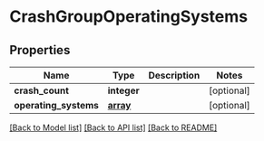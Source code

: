 # CrashGroupOperatingSystems

## Properties
Name | Type | Description | Notes
------------ | ------------- | ------------- | -------------
**crash_count** | **integer** |  | [optional] 
**operating_systems** | [**array**](.md) |  | [optional] 

[[Back to Model list]](../README.md#documentation-for-models) [[Back to API list]](../README.md#documentation-for-api-endpoints) [[Back to README]](../README.md)

